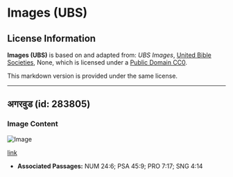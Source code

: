 # Images (UBS)

## License Information

**Images (UBS)** is based on and adapted from: _UBS Images_, [United Bible Societies](https://unitedbiblesocieties.org/), None, which is licensed under a [Public Domain CC0](https://creativecommons.org/public-domain/cc0/).

This markdown version is provided under the same license.



--------------------------------

## अगरवुड (id: 283805)

### Image Content

![Image](https://cdn.aquifer.bible/aquifer-content/resources/Media/WEB-0017_agarwood.jpg)

[link](https://cdn.aquifer.bible/aquifer-content/resources/Media/WEB-0017_agarwood.jpg)

* **Associated Passages:** NUM 24:6; PSA 45:9; PRO 7:17; SNG 4:14

